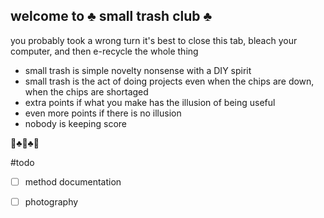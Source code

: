 ## welcome to ♣️ small trash club ♣️

you probably took a wrong turn it's best to close this tab, bleach your computer, and then e-recycle the whole thing

- small trash is simple novelty nonsense with a DIY spirit
- small trash is the act of doing projects even when the chips are down, when the chips are shortaged
- extra points if what you make has the illusion of being useful
- even more points if there is no illusion
- nobody is keeping score 

🚮♣️🚮♣️🚮

#todo
- [ ] method documentation
- [ ] photography


